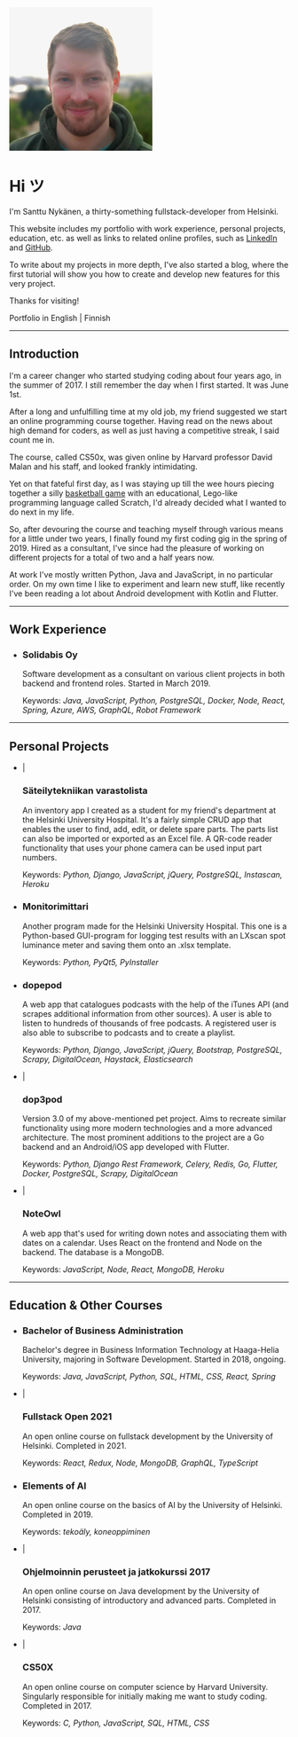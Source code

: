 <img src="index.png" alt="Kuva minusta"></img>

# Hi ツ

I'm Santtu Nykänen, a thirty-something fullstack-developer from Helsinki.

This website includes my <nuxt-link to="/portfolio">portfolio</nuxt-link> with work experience, personal projects,
education, etc. as well as links to
related online profiles, such as <a href='https://www.linkedin.com/in/santtu-nykanen/'>LinkedIn</a> and 
<a href='https://github.com/cyanidesayonara'>GitHub</a>. 

To write about my projects in more depth, I've also started a <nuxt-link to="/blog">blog</nuxt-link>, where the first 
tutorial will show you how to create and develop new features for this very project.

Thanks for visiting!

<p>
  Portfolio in
  <nuxt-link to="/portfolio" exact>
    English
  </nuxt-link>
  <span class="pipe"> | </span>
  <nuxt-link to="/portfolio/fi">
    Finnish
  </nuxt-link>
</p>

***

## Introduction

I'm a career changer who started studying coding about four years ago, in the summer of 2017. I still remember the day
when I first started. It was June 1st.

After a long and unfulfilling time at my old job, my friend suggested we start an online programming course together. Having 
read on the news about high demand for coders, as well as just having a competitive streak, I said count me in.

The course, called CS50x, was given online by Harvard professor David Malan and his staff, and looked frankly intimidating.

Yet on that fateful first day, as I was staying up till the wee hours piecing together a silly
<a href="https://scratch.mit.edu/projects/164378114/">basketball game</a> with an educational, Lego-like programming
language called Scratch, I'd already decided what I wanted to do next in my life.

So, after devouring the course and teaching myself through various means for a little under two years, I finally found my
first coding gig in the spring of 2019. Hired as a consultant, I've since had the pleasure of working on different
projects for a total of two and a half years now.

At work I've mostly written Python, Java and JavaScript, in no particular order. On my own time I like to experiment and
learn new stuff, like recently I've been reading a lot about Android development with Kotlin and Flutter.

***

## Work Experience
*
  <aside>
    <a rel="noreferrer" href="https://www.linkedin.com/company/solidabis/">
      <font-awesome-icon :icon="['fab', 'linkedin']"/>
    </a>
  </aside>
  
  ### Solidabis Oy

  Software development as a consultant on various client projects in both backend and frontend roles. Started in March 2019.
  
  Keywords: *Java, JavaScript, Python, PostgreSQL, Docker, Node, React, Spring, Azure, AWS, GraphQL, Robot Framework*

***

## Personal Projects
* 
  <aside>
    <a href="https://varastolista.herokuapp.com/">
      <font-awesome-icon :icon="['fas', 'external-link-alt']"/>
        </a>
          <span class="pipe"> | </span>
        <a href="https://github.com/cyanidesayonara/varastolista">
      <font-awesome-icon :icon="['fab', 'github']"/>
    </a>
  </aside>
  
  ### Säteilytekniikan varastolista

  An inventory app I created as a student for my friend's department at the Helsinki University Hospital. It's a fairly
  simple CRUD app that enables the user to find, add, edit, or delete spare parts. The parts list can also be imported
  or exported as an Excel file. A QR-code reader functionality that uses your phone camera can be used input part numbers.
  
  Keywords: *Python, Django, JavaScript, jQuery, PostgreSQL, Instascan, Heroku*

* 
  <aside>
    <a href="https://github.com/cyanidesayonara/monitorimittari">
      <font-awesome-icon :icon="['fab', 'github']"/>
    </a>
  </aside>
  
  ### Monitorimittari

  Another program made for the Helsinki University Hospital. This one is a Python-based GUI-program for logging test
  results with an LXscan spot luminance meter and saving them onto an .xlsx template.
  
  Keywords: *Python, PyQt5, PyInstaller*

* 
  <aside>
    <a href="https://github.com/cyanidesayonara/dopepod">
      <font-awesome-icon :icon="['fab', 'github']"/>
    </a>
  </aside>
  
  ### dopepod

  A web app that catalogues podcasts with the help of the iTunes API (and scrapes additional information from other
  sources). A user is able to listen to hundreds of thousands of free podcasts. A registered user is also able to
  subscribe to podcasts and to create a playlist.
  
  Keywords: *Python, Django, JavaScript, jQuery, Bootstrap, PostgreSQL, Scrapy, DigitalOcean, Haystack, Elasticsearch*

* 
  <aside>
    <a href="https://dop3pod.herokuapp.com/">
      <font-awesome-icon :icon="['fas', 'external-link-alt']"/>
    </a>
    <span class="pipe"> | </span>
    <a href="https://github.com/cyanidesayonara/dop3pod">
      <font-awesome-icon :icon="['fab', 'github']"/>
    </a>
  </aside>
  
  ### dop3pod

  Version 3.0 of my above-mentioned pet project. Aims to recreate similar functionality using more modern technologies
  and a more advanced architecture. The most prominent additions to the project are a Go backend and an Android/iOS app
  developed with Flutter.
  
  Keywords: *Python, Django Rest Framework, Celery, Redis, Go, Flutter, Docker, PostgreSQL, Scrapy, DigitalOcean*

* 
  <aside>
    <a href="https://noteowl.herokuapp.com/">
      <font-awesome-icon :icon="['fas', 'external-link-alt']"/>
    </a>
    <span class="pipe"> | </span>
    <a href="https://github.com/cyanidesayonara/noteowl">
      <font-awesome-icon :icon="['fab', 'github']"/>
    </a>
  </aside>
  
  ### NoteOwl

  A web app that's used for writing down notes and associating them with dates on a calendar. Uses React on the frontend
  and Node on the backend. The database is a MongoDB.
  
  Keywords: *JavaScript, Node, React, MongoDB, Heroku*

***

## Education & Other Courses
* 
  <aside>
    <a rel="noreferrer" href="https://www.haaga-helia.fi/fi/tietojenkasittelyn-koulutus-tradenomi-amk">
      <font-awesome-icon :icon="['fas', 'external-link-alt']"/>
    </a>
  </aside>
  
  ### Bachelor of Business Administration

  Bachelor's degree in Business Information Technology at Haaga-Helia University, majoring in Software Development.
  Started in 2018, ongoing.
  
  Keywords: *Java, JavaScript, Python, SQL, HTML, CSS, React, Spring*

* 
  <aside>
    <a rel="noreferrer" href="https://fullstackopen.com/">
      <font-awesome-icon :icon="['fas', 'external-link-alt']"/>
    </a>
    <span class="pipe"> | </span>
    <a href="https://github.com/cyanidesayonara/fullstack-mooc-2021">
      <font-awesome-icon :icon="['fab', 'github']"/>
    </a>
  </aside>
  
  ### Fullstack Open 2021

  An open online course on fullstack development by the University of Helsinki. Completed in 2021.
  
  Keywords: *React, Redux, Node, MongoDB, GraphQL, TypeScript*

* 
  <aside>
    <a rel="noreferrer" href="https://www.elementsofai.com/fi">
      <font-awesome-icon :icon="['fas', 'external-link-alt']"/>
    </a>
  </aside>
  
  ### Elements of AI

  An open online course on the basics of AI by the University of Helsinki. Completed in 2019.
  
  Keywords: *tekoäly, koneoppiminen*

* 
  <aside>
    <a rel="noreferrer" href="https://2017-ohjelmointi.github.io/">
      <font-awesome-icon :icon="['fas', 'external-link-alt']"/>
    </a>
    <span class="pipe"> | </span>
    <a href="https://github.com/cyanidesayonara/java-mooc">
      <font-awesome-icon :icon="['fab', 'github']"/>
    </a>
  </aside>
  
  ### Ohjelmoinnin perusteet ja jatkokurssi 2017

  An open online course on Java development by the University of Helsinki consisting of introductory and advanced parts.
  Completed in 2017.
  
  Keywords: *Java*

* 
  <aside class="shadow-md">
    <a rel="noreferrer" to="https://www.edx.org/course/introduction-computer-science-harvardx-cs50x">
      <font-awesome-icon :icon="['fas', 'external-link-alt']"/>
    </a>
    <span class="pipe"> | </span>
    <a to="https://github.com/cyanidesayonara/cs50-mooc">
      <font-awesome-icon :icon="['fab', 'github']"/>
    </a>
  </aside>
  
  ### CS50X

  An open online course on computer science by Harvard University. Singularly responsible for initially making me want
  to study coding. Completed in 2017.
  
  Keywords: *C, Python, JavaScript, SQL, HTML, CSS*

